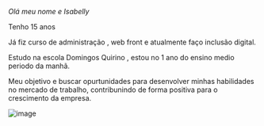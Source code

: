 *Olá meu nome e Isabelly*

Tenho 15 anos

Já fiz curso de administração , web front e atualmente faço inclusão digital.

Estudo na escola Domingos Quirino , estou no 1 ano do ensino medio periodo da manhã.

Meu objetivo e buscar opurtunidades para desenvolver minhas habilidades no mercado de trabalho, contribunindo de forma positiva para o crescimento da empresa.


![image](https://github.com/user-attachments/assets/2df7a656-4bf2-44f2-89d1-f870ab41a376)
